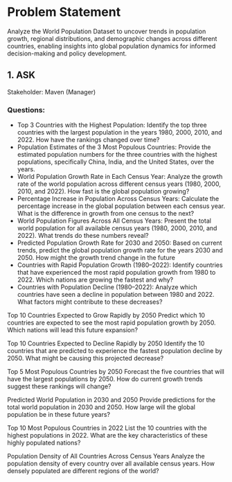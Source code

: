 # Problem Statement
Analyze the World Population Dataset to uncover trends in population growth, regional distributions, and demographic changes across different countries, enabling insights into global population dynamics for informed decision-making and policy development.  

## 1. ASK  
Stakeholder: Maven (Manager)

### Questions:  
- Top 3 Countries with the Highest Population: Identify the top three countries with the largest population in the years 1980, 2000, 2010, and 2022. How have the rankings changed over time?
- Population Estimates of the 3 Most Populous Countries: Provide the estimated population numbers for the three countries with the highest populations, specifically China, India, and the United States, over the years.
- World Population Growth Rate in Each Census Year: Analyze the growth rate of the world population across different census years (1980, 2000, 2010, and 2022). How fast is the global population growing?
- Percentage Increase in Population Across Census Years: Calculate the percentage increase in the global population between each census year. What is the difference in growth from one census to the next?
- World Population Figures Across All Census Years: Present the total world population for all available census years (1980, 2000, 2010, and 2022). What trends do these numbers reveal?
- Predicted Population Growth Rate for 2030 and 2050: Based on current trends, predict the global population growth rate for the years 2030 and 2050. How might the growth trend change in the future
- Countries with Rapid Population Growth (1980–2022): Identify countries that have experienced the most rapid population growth from 1980 to 2022. Which nations are growing the fastest and why?
- Countries with Population Decline (1980–2022): Analyze which countries have seen a decline in population between 1980 and 2022. What factors might contribute to these decreases?

Top 10 Countries Expected to Grow Rapidly by 2050
Predict which 10 countries are expected to see the most rapid population growth by 2050. Which nations will lead this future expansion?

Top 10 Countries Expected to Decline Rapidly by 2050
Identify the 10 countries that are predicted to experience the fastest population decline by 2050. What might be causing this projected decrease?

Top 5 Most Populous Countries by 2050
Forecast the five countries that will have the largest populations by 2050. How do current growth trends suggest these rankings will change?

Predicted World Population in 2030 and 2050
Provide predictions for the total world population in 2030 and 2050. How large will the global population be in these future years?

Top 10 Most Populous Countries in 2022
List the 10 countries with the highest populations in 2022. What are the key characteristics of these highly populated nations?

Population Density of All Countries Across Census Years
Analyze the population density of every country over all available census years. How densely populated are different regions of the world?
